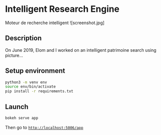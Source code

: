 # Intelligent Research Engine
Moteur de recherche intelligent
![screenshot.jpg]

## Description
On June 2019, Elom and I worked on an intelligent patrimoine search using picture...

## Setup environment
```sh
python3 -m venv env
source env/bin/activate
pip install -r requirements.txt
```

## Launch
```sh
bokeh serve app
```
Then go to [`http://localhost:5006/app`](http://localhost:5006/app)
